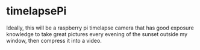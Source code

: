 # timelapsePi
Ideally, this will be a raspberry pi timelapse camera that has good exposure knowledge to take great pictures every evening of the sunset outside my window, then compress it into a video.
